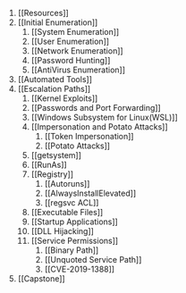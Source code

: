 1. [[Resources]]
2. [[Initial Enumeration]]
	1. [[System Enumeration]]
	2. [[User Enumeration]]
	3. [[Network Enumeration]]
	4. [[Password Hunting]]
	5. [[AntiVirus Enumeration]]
3. [[Automated Tools]]
4. [[Escalation Paths]]
	1. [[Kernel Exploits]]
	2. [[Passwords and Port Forwarding]]
	3. [[Windows Subsystem for Linux(WSL)]]
	4. [[Impersonation and Potato Attacks]]
		1. [[Token Impersonation]]
		2. [[Potato Attacks]]
	5. [[getsystem]]
	6. [[RunAs]]
	7. [[Registry]]
		1. [[Autoruns]]
		2. [[AlwaysInstallElevated]]
		3. [[regsvc ACL]]
	8. [[Executable Files]]
	9. [[Startup Applications]]
	10. [[DLL Hijacking]]
	11. [[Service Permissions]]
		1. [[Binary Path]]
		2. [[Unquoted Service Path]]
		3. [[CVE-2019-1388]]
5. [[Capstone]]